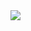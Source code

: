 <img src="https://encrypted-tbn0.gstatic.com/images?q=tbn:ANd9GcRM3n2blOWSXgLeciUsfa6UiKWR8NhVrEvUAA&s">
